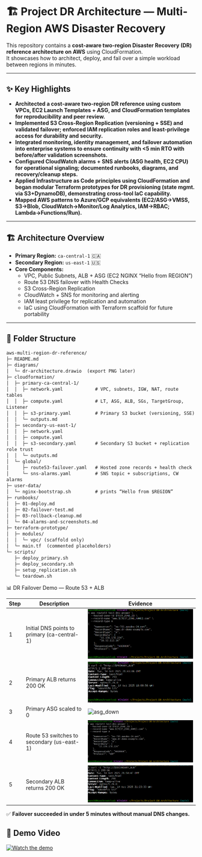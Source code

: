 # 🏗️ Project DR Architecture — Multi-Region AWS Disaster Recovery 

This repository contains a **cost-aware two-region Disaster Recovery (DR) reference architecture on AWS** using CloudFormation.  
It showcases how to architect, deploy, and fail over a simple workload between regions in minutes.

---

## ✨ Key Highlights 

- **Architected a cost-aware two-region DR reference using custom VPCs, EC2 Launch Templates + ASG, and CloudFormation templates for reproducibility and peer review.**  
- **Implemented S3 Cross-Region Replication (versioning + SSE) and validated failover; enforced IAM replication roles and least-privilege access for durability and security.**  
- **Integrated monitoring, identity management, and failover automation into enterprise systems to ensure continuity with <5 min RTO with before/after validation screenshots.**  
- **Configured CloudWatch alarms + SNS alerts (ASG health, EC2 CPU) for operational signaling; documented runbooks, diagrams, and recovery/cleanup steps.**  
- **Applied Infrastructure as Code principles using CloudFormation and began modular Terraform prototypes for DR provisioning (state mgmt. via S3+DynamoDB), demonstrating cross-tool IaC capability.**  
- **Mapped AWS patterns to Azure/GCP equivalents (EC2/ASG→VMSS, S3→Blob, CloudWatch→Monitor/Log Analytics, IAM→RBAC; Lambda→Functions/Run).**

---

## 🏗️ Architecture Overview

- **Primary Region:** `ca-central-1` 🇨🇦  
- **Secondary Region:** `us-east-1` 🇺🇸  
- **Core Components:**
  - VPC, Public Subnets, ALB + ASG (EC2 NGINX “Hello from REGION”)
  - Route 53 DNS failover with Health Checks
  - S3 Cross-Region Replication
  - CloudWatch + SNS for monitoring and alerting
  - IAM least privilege for replication and automation
  - IaC using CloudFormation with Terraform scaffold for future portability

---

## 📂 Folder Structure
```
aws-multi-region-dr-reference/
├─ README.md
├─ diagrams/
│  └─ dr-architecture.drawio  (export PNG later)
├─ cloudformation/
│  ├─ primary-ca-central-1/
│  │  ├─ network.yaml            # VPC, subnets, IGW, NAT, route tables
│  │  ├─ compute.yaml            # LT, ASG, ALB, SGs, TargetGroup, Listener
│  │  ├─ s3-primary.yaml         # Primary S3 bucket (versioning, SSE)
│  │  └─ outputs.md
│  ├─ secondary-us-east-1/
│  │  ├─ network.yaml
│  │  ├─ compute.yaml
│  │  ├─ s3-secondary.yaml       # Secondary S3 bucket + replication role trust
│  │  └─ outputs.md
│  └─ global/
│     ├─ route53-failover.yaml   # Hosted zone records + health check
│     └─ sns-alarms.yaml         # SNS topic + subscriptions, CW alarms
├─ user-data/
│  └─ nginx-bootstrap.sh         # prints “Hello from $REGION”
├─ runbooks/
│  ├─ 01-deploy.md
│  ├─ 02-failover-test.md
│  ├─ 03-rollback-cleanup.md
│  └─ 04-alarms-and-screenshots.md
├─ terraform-prototype/
│  ├─ modules/
│  │  └─ vpc/ (scaffold only)
│  └─ main.tf  (commented placeholders)
└─ scripts/
   ├─ deploy_primary.sh
   ├─ deploy_secondary.sh
   ├─ setup_replication.sh
   └─ teardown.sh
```
 📊 DR Failover Demo — Route 53 + ALB

| Step | Description                           | Evidence |
|------|---------------------------------------|-----------|
| 1    | Initial DNS points to primary (ca-central-1) | ![dns_primary](docs/dns_primary.png) |
| 2    | Primary ALB returns 200 OK | ![primary_200](docs/primary_200.png) |
| 3    | Primary ASG scaled to 0 | ![asg_down](docs/asg_down.png) |
| 4    | Route 53 switches to secondary (us-east-1) | ![dns_secondary](docs/dns_secondary.png) |
| 5    | Secondary ALB returns 200 OK | ![secondary_200](docs/secondary_200.png) |

✅ **Failover succeeded in under 5 minutes without manual DNS changes.**

## 🎥 Demo Video
[![Watch the demo](docs/thumbnail.png)](https://github.com/Manshree-cloud/Project-DR-Architecture/raw/main/docs/aws-dr-failover-demo.mp4)
